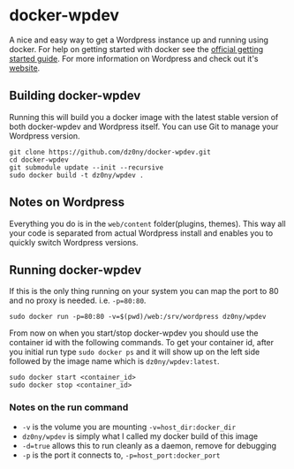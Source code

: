# docker-wpdev

A nice and easy way to get a Wordpress instance up and running using docker. For
help on getting started with docker see the [official getting started guide][0].
For more information on Wordpress and check out it's [website][1].


## Building docker-wpdev

Running this will build you a docker image with the latest stable version of both
docker-wpdev and Wordpress itself. You can use Git to manage your Wordpress version.

    git clone https://github.com/dz0ny/docker-wpdev.git
    cd docker-wpdev
    git submodule update --init --recursive
    sudo docker build -t dz0ny/wpdev .

## Notes on Wordpress

Everything you do is in the ```web/content``` folder(plugins, themes). This way all your code is
separated from actual Wordpress install and enables you to quickly switch Wordpress versions. 

## Running docker-wpdev

If this is the only thing running on your system you can map the port to 80 and no
proxy is needed. i.e. `-p=80:80`.

    sudo docker run -p=80:80 -v=$(pwd)/web:/srv/wordpress dz0ny/wpdev

From now on when you start/stop docker-wpdev you should use the container id
with the following commands. To get your container id, after you initial run
type `sudo docker ps` and it will show up on the left side followed by the image
name which is `dz0ny/wpdev:latest`.

    sudo docker start <container_id>
    sudo docker stop <container_id>


### Notes on the run command

 + `-v` is the volume you are mounting `-v=host_dir:docker_dir`
 + `dz0ny/wpdev` is simply what I called my docker build of this image
 + `-d=true` allows this to run cleanly as a daemon, remove for debugging
 + `-p` is the port it connects to, `-p=host_port:docker_port`


[0]: http://www.docker.io/gettingstarted/
[1]: https://wordpress.org

